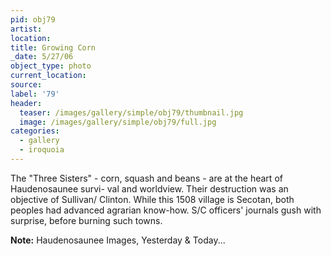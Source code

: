 ```yaml
---
pid: obj79
artist:
location:
title: Growing Corn
_date: 5/27/06
object_type: photo
current_location:
source:
label: '79'
header:
  teaser: /images/gallery/simple/obj79/thumbnail.jpg
  image: /images/gallery/simple/obj79/full.jpg
categories:
  - gallery
  - iroquoia
---
```

The "Three Sisters" - corn, squash and beans - are at the heart of Haudenosaunee survi- val and worldview. Their destruction was an objective of Sullivan/ Clinton. While this 1508 village is Secotan, both peoples had advanced agrarian know-how. S/C officers' journals gush with surprise, before burning such towns.

**Note:**
Haudenosaunee Images, Yesterday & Today...
